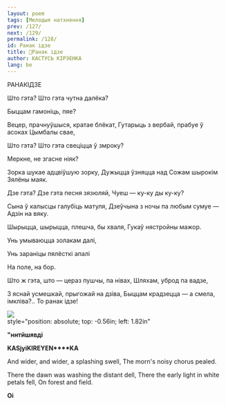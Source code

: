 ```yaml
---
layout: poem
tags: [Мелодыя натхнення]
prev: /127/
next: /129/
permalink: /128/
id: Ранак ідзе
title: 🚧Ранак ідзе
author: КАСТУСЬ КІРЭЕНКА
lang: be
---
```



 
РАНАКІДЗЕ

Што гэта? Што гэта чутна далёка?

Быццам гамоніць, пяе?

Вецер, прачнуўшыся, кратае блёкат, Гутарыць з вербай, прабуе ў асоках Цымбалы свае,

Што гэта? Што гэта свеціцца ў змроку?

Меркне, не згасне ніяк?

Зорка шукае адцвіўшую зорку, Дужыцца ўзняцца над Сожам шырокім Зялёны маяк.

Дзе гэта? Дзе гэта песня зязюляй, Чуеш — ку-ку ды ку-ку?

Сына ў калысцы галубіць матуля, Дзеўчына з ночы па любым сумуе — Адзін на вяку.

Шырыцца, шырыцца, плешча, бы хваля, Гукаў нястройны мажор.

Унь умываюцца золакам далі,

Унь зараніцы пялёсткі апалі

На поле, на бор.

Што ж гэта, што — цераз пушчы, па нівах, Шляхам, уброд па вадзе,

3 яснай усмешкай, прыгожай на дзіва, Быццам крадзецца — а смела, імкліва?.. To ранак ідзе!

![](2022-%D0%9C%D1%96%D0%BD%D1%81%D0%BA-%D0%BB%D1%83%D1%87%D0%BD%D0%B0%D1%81%D1%86%D1%8C-%D0%BC%D1%96%D0%BA%D0%BE%D0%BB%D0%B0-%D0%BC%D1%8F%D1%82%D0%BB%D1%96%D1%86%D0%BA%D1%96_html_b342028c57a4c3b3.jpg)  
style="position: absolute; top: -0.56in; left: 1.82in"

**"ннтйшявді**

**KASjyiK****IREYE****N****KA**

And wider, and wider, a splashing swell, The morn's noisy chorus pealed.

There the dawn was washing the distant dell, There the early light in white petals fell, On forest and field.

**Oi**
